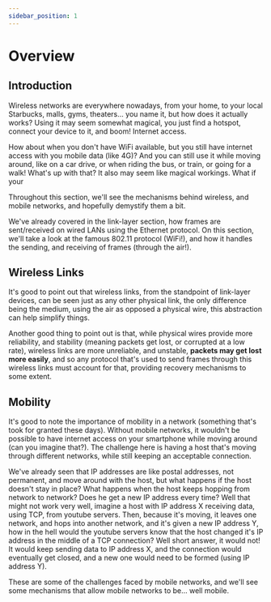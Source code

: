 ```yaml
---
sidebar_position: 1
---
```


# Overview

## Introduction

Wireless networks are everywhere nowadays, from your home, to your local Starbucks, malls, gyms, theaters... you name it, but how does it actually works? Using it may seem somewhat magical, you just find a hotspot, connect your device to it, and boom! Internet access.

How about when you don't have WiFi available, but you still have internet access with you mobile data (like 4G)? And you can still use it while moving around, like on a car drive, or when riding the bus, or train, or going for a walk! What's up with that? It also may seem like magical workings. What if your

Throughout this section, we'll see the mechanisms behind wireless, and mobile networks, and hopefully demystify them a bit.

We've already covered in the link-layer section, how frames are sent/received on wired LANs using the Ethernet protocol. On this section, we'll take a look at the famous 802.11 protocol (WiFi!), and how it handles the sending, and receiving of frames (through the air!).

## Wireless Links

It's good to point out that wireless links, from the standpoint of link-layer devices, can be seen just as any other physical link, the only difference being the medium, using the air as opposed a physical wire, this abstraction can help simplify things.

Another good thing to point out is that, while physical wires provide more reliability, and stability (meaning packets get lost, or corrupted at a low rate), wireless links are more unreliable, and unstable, **packets may get lost more easily**, and so any protocol that's used to send frames through this wireless links must account for that, providing recovery mechanisms to some extent.

## Mobility

It's good to note the importance of mobility in a network (something that's took for granted these days). Without mobile networks, it wouldn't be possible to have internet access on your smartphone while moving around (can you imagine that?). The challenge here is having a host that's moving through different networks, while still keeping an acceptable connection.

We've already seen that IP addresses are like postal addresses, not permanent, and move around with the host, but what happens if the host doesn't stay in place? What happens when the host keeps hopping from network to network? Does he get a new IP address every time? Well that might not work very well, imagine a host with IP address X receiving data, using TCP, from youtube servers. Then, because it's moving, it leaves one network, and hops into another network, and it's given a new IP address Y, how in the hell would the youtube servers know that the host changed it's IP address in the middle of a TCP connection? Well short answer, it would not! It would keep sending data to IP address X, and the connection would eventually get closed, and a new one would need to be formed (using IP address Y).

These are some of the challenges faced by mobile networks, and we'll see some mechanisms that allow mobile networks to be... well mobile.
